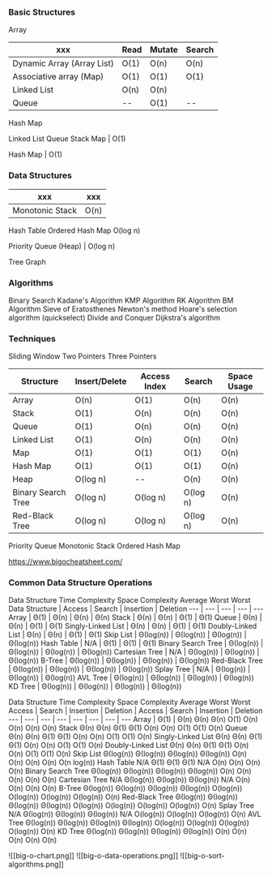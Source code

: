 ### Basic Structures

Array

xxx | Read | Mutate | Search
--- | --- | --- | ---
Dynamic Array (Array List)| O(1) | O(n) | O(n)
Associative array (Map) | O(1) | O(1) | O(1)
Linked List | O(n) | O(n)
Queue | -- | O(1) | --

Hash Map

Linked List
Queue
Stack
Map | O(1)


Hash Map | O(1)


### Data Structures
xxx | xxx
--- | ---
Monotonic Stack | O(n)

Hash Table
Ordered Hash Map O(log n)

Priority Queue (Heap) | O(log n)

Tree
Graph

### Algorithms
Binary Search
Kadane's Algorithm
KMP Algorithm
RK Algorithm
BM Algorithm
Sieve of Eratosthenes
Newton's method
Hoare's selection algorithm (quickselect)
Divide and Conquer
Dijkstra's algorithm

### Techniques
Sliding Window
Two Pointers
Three Pointers


Structure   | Insert/Delete | Access Index | Search | Space Usage
---         | ---      | ---    | ---    | ---
Array       | O(n)     | O(1)   | O(n)   | O(n)
Stack	    | O(1)     | O(n)   | O(n)   | O(n)
Queue       | O(1)     | O(n)   | O(n)   | O(n)
Linked List | O(1)     | O(n)   | O(n)   | O(n)
Map         | O(1)     | O(1)   | O(1)   | O(n)
Hash Map    | O(1)     | O(1)   | O(1)   | O(n)
Heap        | O(log n) | --     | O(n)   | O(n)
Binary Search Tree | O(log n) | O(log n) | O(log n) | O(n)
Red-Black Tree | O(log n) | O(log n) | O(log n) | O(n)


Priority Queue
Monotonic Stack
Ordered Hash Map

https://www.bigocheatsheet.com/

### Common Data Structure Operations
Data Structure	Time Complexity	Space Complexity
Average	Worst	Worst
Data Structure | Access | Search | Insertion | Deletion
---       | ---    | ---    | ---       | ---
Array | Θ(1) | Θ(n)   | Θ(n)      | Θ(n)
Stack | Θ(n) | Θ(n)   | Θ(1)      | Θ(1)
Queue | Θ(n) | Θ(n) | Θ(1) | Θ(1)
Singly-Linked List | Θ(n) | Θ(n) | Θ(1) | Θ(1)
Doubly-Linked List | Θ(n) | Θ(n) | Θ(1) | Θ(1)
Skip List | Θ(log(n)) | Θ(log(n)) | Θ(log(n)) | Θ(log(n))
Hash Table | N/A | Θ(1) | Θ(1) | Θ(1)
Binary Search Tree | Θ(log(n)) | Θ(log(n)) | Θ(log(n)) | Θ(log(n))
Cartesian Tree | N/A | Θ(log(n)) | Θ(log(n)) | Θ(log(n))
B-Tree | Θ(log(n)) | Θ(log(n)) | Θ(log(n)) | Θ(log(n))
Red-Black Tree | Θ(log(n)) | Θ(log(n)) | Θ(log(n)) | Θ(log(n))
Splay Tree | N/A | Θ(log(n)) | Θ(log(n)) | Θ(log(n))
AVL Tree | Θ(log(n)) | Θ(log(n)) | Θ(log(n)) | Θ(log(n))
KD Tree | Θ(log(n)) | Θ(log(n)) | Θ(log(n)) | Θ(log(n))


Data Structure	Time Complexity	Space Complexity
Average	Worst	Worst
Access | Search | Insertion | Deletion | Access | Search | Insertion | Deletion
---    | ---    | ---       | ---      | ---    | ---    | ---       | ---
Array	| Θ(1)	| Θ(n)	Θ(n)	Θ(n)	O(1)	O(n)	O(n)	O(n)	O(n)
Stack	Θ(n)	Θ(n)	Θ(1)	Θ(1)	O(n)	O(n)	O(1)	O(1)	O(n)
Queue	Θ(n)	Θ(n)	Θ(1)	Θ(1)	O(n)	O(n)	O(1)	O(1)	O(n)
Singly-Linked List	Θ(n)	Θ(n)	Θ(1)	Θ(1)	O(n)	O(n)	O(1)	O(1)	O(n)
Doubly-Linked List	Θ(n)	Θ(n)	Θ(1)	Θ(1)	O(n)	O(n)	O(1)	O(1)	O(n)
Skip List	Θ(log(n))	Θ(log(n))	Θ(log(n))	Θ(log(n))	O(n)	O(n)	O(n)	O(n)	O(n log(n))
Hash Table	N/A	Θ(1)	Θ(1)	Θ(1)	N/A	O(n)	O(n)	O(n)	O(n)
Binary Search Tree	Θ(log(n))	Θ(log(n))	Θ(log(n))	Θ(log(n))	O(n)	O(n)	O(n)	O(n)	O(n)
Cartesian Tree	N/A	Θ(log(n))	Θ(log(n))	Θ(log(n))	N/A	O(n)	O(n)	O(n)	O(n)
B-Tree	Θ(log(n))	Θ(log(n))	Θ(log(n))	Θ(log(n))	O(log(n))	O(log(n))	O(log(n))	O(log(n))	O(n)
Red-Black Tree	Θ(log(n))	Θ(log(n))	Θ(log(n))	Θ(log(n))	O(log(n))	O(log(n))	O(log(n))	O(log(n))	O(n)
Splay Tree	N/A	Θ(log(n))	Θ(log(n))	Θ(log(n))	N/A	O(log(n))	O(log(n))	O(log(n))	O(n)
AVL Tree	Θ(log(n))	Θ(log(n))	Θ(log(n))	Θ(log(n))	O(log(n))	O(log(n))	O(log(n))	O(log(n))	O(n)
KD Tree	Θ(log(n))	Θ(log(n))	Θ(log(n))	Θ(log(n))	O(n)	O(n)	O(n)	O(n)	O(n)

![[big-o-chart.png]]
![[big-o-data-operations.png]]
![[big-o-sort-algorithms.png]]